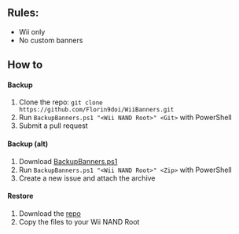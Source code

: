 ## Rules:
* Wii only
* No custom banners

## How to

#### Backup
1. Clone the repo: `git clone https://github.com/Florin9doi/WiiBanners.git`
2. Run `BackupBanners.ps1 "<Wii NAND Root>" <Git>` with PowerShell
3. Submit a pull request

#### Backup (alt)
1. Download [BackupBanners.ps1](https://github.com/Florin9doi/WiiBanners/raw/master/BackupBanners.ps1)
2. Run `BackupBanners.ps1 "<Wii NAND Root>" <Zip>` with PowerShell
3. Create a new issue and attach the archive

#### Restore
1. Download the [repo](https://github.com/Florin9doi/WiiBanners/zipball/master)
2. Copy the files to your Wii NAND Root
